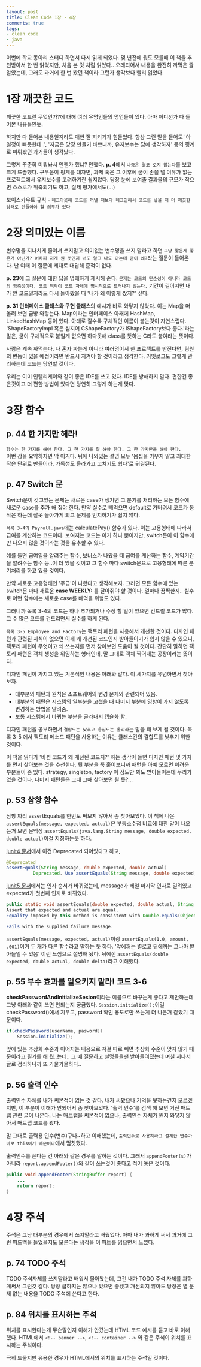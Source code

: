 ```yaml
---
layout: post
title: Clean Code 1장 - 4장
comments: true
tags:
- clean code
- java
---
```


이번에 학교 동아리 스터디 하면서 다시 읽게 되었다. 몇 년전에 뭣도 모를때 이 책을 추천받아서 한 번 읽었지만, 처음 본 것 처럼 읽었다.. 오래되어서 내용을 완전히 까먹은 줄 알았는데, 그래도 과거에 한 번 봤던 책이라 그런가 생각보다 빨리 읽었다. 

# 1장 깨끗한 코드
깨끗한 코드란 무엇인가?에 대해 여러 유명인들의 명언들이 있다. 아마 어디선가 다 들어본 내용들인듯.     

하지만 다 들어본 내용일지라도 매번 잘 지키기가 힘들었다. 항상 그런 말을 들어도 '아 일정이 빠듯한데..', '지금은 당장 만들기 바쁘니까, 유지보수는 담에 생각하자' 등의 핑계로 미뤄놨던 과거들이 생각났다.     

그렇게 꾸준히 미뤄놔서 언젠가 했냐? 안했다. **p. 4**에서 `나중은 결코 오지 않는다`를 보고 크게 뜨끔했다. 구우욷이 핑계를 대자면, 과제 혹은 그 이후에 굳이 손을 댈 이유가 없는 프로젝트에서 유지보수를 고려하기란 쉽지않다. 당장 눈에 보여줄 결과물의 규모가 작으면 스스로가 위축되기도 하고, 실제 평가에서도(...)     

보이스카우트 규칙 - `체크아웃해 코드를 꺼낼 때보다 체크인해서 코드를 넣을 때 더 깨끗한 상태로 만들어야 할 의무가 있다`     


# 2장 의미있는 이름
변수명을 지나치게 줄여서 쓰지말고 의미없는 변수명을 쓰지 말라고 하면 `그냥 짧은게 좋은거 아닌가? 어차피 저게 뭔 뜻인지 너도 알고 나도 아는데 굳이 왜?`라는 질문이 들어온다. 난 여태 이 질문에 제대로 대답해 준적이 없다.     

**p. 23**에 그 질문에 대한 답을 명쾌하게 제시해 준다. `문제는 코드의 단순성이 아니라 코드의 함축성이다. 코드 맥락이 코드 자체에 명시적으로 드러나지 않는다.` 기간이 길어지면 내가 짠 코드일지라도 다시 돌아봤을 때 '내가 왜 이렇게 짰지?' 싶다.     

**p. 31 인터페이스 클래스와 구현 클래스**의 예시가 바로 와닿지 않았다. 이는 Map을 떠올려 보면 금방 와닿는다. Map이라는 인터페이스 아래에 HashMap, LinkedHashMap 등이 있다. 아래로 갈수록 구체적인 이름이 붙는것이 자연스럽다.     
'ShapeFactoryImpl 혹은 심지어 CShapeFactory가 IShapeFactory보다 좋다.'라는 말은, 굳이 구체적으로 붙일게 없으면 하다못해 class를 뜻하는 C라도 붙여라는 뜻이다.     

사람은 계속 까먹는다. 나 혼자 짜는게 아니라 여러명이서 한 프로젝트를 만진다면, 팀원의 변동이 있을 예정이라면 반드시 지켜야 할 것이라고 생각한다. 커밋로그도 그렇게 관리하는데 코드는 당연할 것이다.     

우리는 이미 인텔리제이와 같이 좋은 IDE를 쓰고 있다. IDE를 방해하지 말자. 편한건 좋은것이고 더 편한 방법이 있다면 당연히 그렇게 하는게 맞다.     


# 3장 함수
## p. 44 한 가지만 해라!
`함수는 한 가지를 해야 한다. 그 한 가지를 잘 해야 한다. 그 한 가지만을 해야 한다.`     
이번 장을 요약하자면 딱 이거다. 뒤에 나와있는 설명 모두 '몸집을 키우지 말고 최대한 작은 단위로 만들어라. 가독성도 올라가고 고치기도 쉽다'로 귀결된다.     

## p. 47 Switch 문
Switch문이 갖고있는 문제는 새로운 case가 생기면 그 분기를 처리하는 모든 함수에 새로운 case를 추가 해 줘야 한다. 만약 실수로 빼먹으면 default로 가버려서 코드가 동작은 하는데 잘못 돌아가게 되고 문제를 인지하기가 쉽지 않다.     

`목록 3-4의 Payroll.java`에는 calculatePay() 함수가 있다. 이는 고용형태에 따라서 급여를 계산하는 코드이다. 보여지는 코드는 이거 하나 뿐이지만, switch문이 이 함수에만 나오지 않을 것이라는 것을 유추할 수 있다.     

예를 들면 급여일을 알려주는 함수, 보너스가 나왔을 때 급여를 계산하는 함수, 계약기간을 알려주는 함수 등..이 더 있을 것이고 그 함수 마다 switch문으로 고용형태에 따른 분기처리를 하고 있을 것이다.     

만약 새로운 고용형태인 '주급'이 나왔다고 생각해보자. 그러면 모든 함수에 있는 switch문 마다 새로운 **case WEEKLY:** 를 달아줘야 할 것이다. 얼마나 끔찍한지.. 실수로 어떤 함수에는 새로운 case를 빼먹을 위험도 있다.     

그러니까 목록 3-4의 코드는 하나 추가되거나 수정 할 일이 있으면 건드릴 코드가 많다. 그 수 많은 코드를 건드리면서 실수를 하게 된다.     

`목록 3-5 Employee and Factory`는 팩토리 패턴을 사용해서 개선한 것이다. 디자인 패턴과 관련된 지식이 없으면 이게 왜 개선된 코드인지 받아들이기가 쉽지 않을 수 있으니, 팩토리 패턴이 무엇이고 왜 쓰는지를 먼저 찾아보면 도움이 될 것이다. 간단히 말하면 팩토리 패턴은 객체 생성을 위임하는 형태인데, 말 그대로 객체 찍어내는 공장이라는 뜻이다.     

디자인 패턴이 가지고 있는 기본적인 내용은 아래와 같다. 이 세가지를 유념하면서 찾아보자.     

- 대부분의 패턴과 원칙은 소프트웨어의 변경 문제와 관련되어 있음.     
- 대부분의 패턴은 시스템의 일부분을 고쳤을 때 나머지 부분에 영향이 가지 않도록 변경하는 방법을 알려줌.     
- 보통 시스템에서 바뀌는 부분을 골라내서 캡슐화 함.     

디자인 패턴을 공부하면서 `결합도는 낮추고 응집도는 올리라`는 말을 꽤 보게 될 것이다. 목록 3-5 에서 팩토리 메소드 패턴을 사용하는 이유는 클래스간의 결합도를 낮추기 위한것이다.     

이 책을 읽다가 '바뀐 코드가 왜 개선된 코드지?' 하는 생각이 들면 디자인 패턴 몇 가지를 먼저 찾아보는 것을 추천한다. 뒷 부분을 쭉 훑어보니까 패턴을 아예 모르면 어려운 부분들이 좀 있다. strategy, singleton, factory 이 정도만 봐도 받아들이는데 무리가 없을 것이다. 나머지 패턴들은 그때 그때 찾아보면 될 듯?...     

## p. 53 삼항 함수     
삼항 짜리 assertEquals를 한번도 써보지 않아서 좀 찾아보았다. 이 책에 나온 `assertEquals(message, expected, actual)`은 부동소수점 비교에 대한 말이 나오는거 보면 문맥상 `assertEquals(java.lang.String message, double expected, double actual)`이걸 지칭하는듯 하다.     

[junit4 문서](https://junit.org/junit4/javadoc/latest/index.html)에서 이건 Deprecated 되어있다고 하고,
``` java
@Deprecated
assertEquals(String message, double expected, double actual) 
          Deprecated. Use assertEquals(String message, double expected, double actual, double delta) instead
```

[junit5 문서](https://junit.org/junit5/docs/current/api/org/junit/jupiter/api/Assertions.html)에서는 인자 순서가 바뀌었는데, message가 제일 마지막 인자로 밀려있고 expected가 첫번째 인자로 바뀌었다.
``` java
public static void assertEquals​(double expected, double actual, String message)
Assert that expected and actual are equal.
Equality imposed by this method is consistent with Double.equals(Object) and Double.compare(double, double).

Fails with the supplied failure message.
```

`assertEquals(message, expected, actual)`이랑 `assertEquals(1.0, amount, .001)`이거 두 개가 다른 함수라고 말하는 듯 하다. '앞에꺼는 별로고 뒤에꺼는 그나마 받아들일 수 있음' 이런 느낌으로 설명해 놨다. 뒤에껀 `assertEquals(double expected, double actual, double delta)`라고 이해했다.     

## p. 55 부수 효과를 일으키지 말라! 코드 3-6     
**checkPasswordAndInitializeSesion**이라는 이름으로 바꾸는게 좋다고 제안하는데 그냥 아래와 같이 쓰면 안되는지 궁금했다. `Session.initialize();`이걸 checkPassword()에서 지우고, password 확인 용도로만 쓰는게 더 나은거 같았기 때문이다.
``` java
if(checkPassword(userName, pasword))
    Session.initialize();
```

앞에 있는 추상화 수준과 이어지는 내용으로 저걸 따로 빼면 추상화 수준이 맞지 않기 때문이라고 필기를 해 뒀..는데.. 그 때 질문하고 설명들을땐 받아들여졌는데 며칠 지나서 글로 정리하니까 또 가물가물하다.. 

## p. 56 출력 인수     
출력인수 자체를 내가 써본적이 없는 것 같다. 내가 써봤으나 기억을 못하는건지 모르겠지만, 이 부분이 이해가 안되어서 좀 찾아보았다. '출력 인수'를 검색 해 보면 거진 매트랩 관련 글이 나온다. 나는 매트랩을 써본적이 없으나, 출력인수 자체가 뭔지 와닿지 않아서 매트랩 코드를 봤다.     

말 그대로 출력용 인수(변수)구나~하고 이해했는데, `출력인수로 사용하라고 설계한 변수가 바로 this이기 때문이다`에서 멈칫했다.     

출력인수를 쓴다는 건 아래와 같은 경우를 말하는 것이다. 그래서 `appendFooter(s)`가 아니라 `report.appendFooter()`와 같이 쓰는것이 좋다고 적어 놓은 것이다.
``` java
public void appendFooter(StringBuffer report) {
    ...
    return report;
}
```


# 4장 주석
주석은 그냥 대부분의 경우에서 쓰지말라고 배웠었다. 아마 내가 과하게 써서 과거에 그런 피드백을 들었을지도 모른다는 생각을 이 파트를 읽으면서 느꼈다.     

## p. 74 TODO 주석
TODO 주석자체를 쓰지말라고 배워서 물어봤는데, 그건 내가 TODO 주석 자체를 과하게써서 그런것 같다. 당장 급하지는 않으나 있으면 좋겠고 개선되지 않아도 당장은 별 문제 없는 내용을 TODO 주석에 쓴다고 한다.     

## p. 84 위치를 표시하는 주석
위치를 표시한다는게 무슨말인지 이해가 안갔는데 HTML 코드 예시를 듣고 바로 이해했다. HTML에서 `<!-- banner -->`, `<!-- container -->` 와 같은 주석이 위치를 표시하는 주석이다.     

극히 드물지만 유용한 경우가 HTML에서의 위치를 표시하는 주석일 것이다.     
